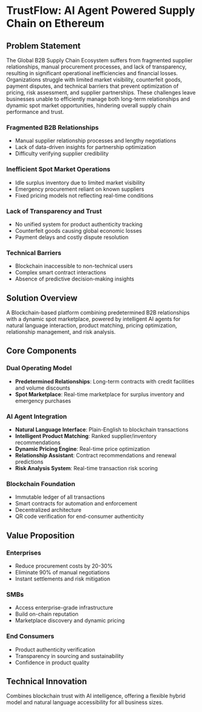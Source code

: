 # TrustFlow: AI Agent Powered Supply Chain on Ethereum

## Problem Statement

The Global B2B Supply Chain Ecosystem suffers from fragmented supplier relationships, manual procurement processes, and lack of transparency, resulting in significant operational inefficiencies and financial losses. Organizations struggle with limited market visibility, counterfeit goods, payment disputes, and technical barriers that prevent optimization of pricing, risk assessment, and supplier partnerships. These challenges leave businesses unable to efficiently manage both long-term relationships and dynamic spot market opportunities, hindering overall supply chain performance and trust.

### Fragmented B2B Relationships
- Manual supplier relationship processes and lengthy negotiations
- Lack of data-driven insights for partnership optimization
- Difficulty verifying supplier credibility

### Inefficient Spot Market Operations
- Idle surplus inventory due to limited market visibility
- Emergency procurement reliant on known suppliers
- Fixed pricing models not reflecting real-time conditions

### Lack of Transparency and Trust
- No unified system for product authenticity tracking
- Counterfeit goods causing global economic losses
- Payment delays and costly dispute resolution

### Technical Barriers
- Blockchain inaccessible to non-technical users
- Complex smart contract interactions
- Absence of predictive decision-making insights

## Solution Overview

A Blockchain-based platform combining predetermined B2B relationships with a dynamic spot marketplace, powered by intelligent AI agents for natural language interaction, product matching, pricing optimization, relationship management, and risk analysis.

## Core Components

### Dual Operating Model
- **Predetermined Relationships**: Long-term contracts with credit facilities and volume discounts
- **Spot Marketplace**: Real-time marketplace for surplus inventory and emergency purchases

### AI Agent Integration
- **Natural Language Interface**: Plain-English to blockchain transactions
- **Intelligent Product Matching**: Ranked supplier/inventory recommendations
- **Dynamic Pricing Engine**: Real-time price optimization
- **Relationship Assistant**: Contract recommendations and renewal predictions
- **Risk Analysis System**: Real-time transaction risk scoring

### Blockchain Foundation
- Immutable ledger of all transactions
- Smart contracts for automation and enforcement
- Decentralized architecture
- QR code verification for end-consumer authenticity

## Value Proposition

### Enterprises
- Reduce procurement costs by 20-30%
- Eliminate 90% of manual negotiations
- Instant settlements and risk mitigation

### SMBs
- Access enterprise-grade infrastructure
- Build on-chain reputation
- Marketplace discovery and dynamic pricing

### End Consumers
- Product authenticity verification
- Transparency in sourcing and sustainability
- Confidence in product quality

## Technical Innovation

Combines blockchain trust with AI intelligence, offering a flexible hybrid model and natural language accessibility for all business sizes.
